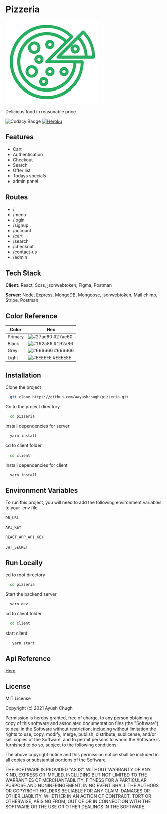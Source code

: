 # Pizzeria

![Logo](./client/public/images/logo/logo-icon.png)

Delicious food in reasonable price

![Codacy Badge](https://api.codacy.com/project/badge/Grade/793141134a224f9685b797ec5a9cb0ff)
[![Heroku](https://pyheroku-badge.herokuapp.com/?app=pizzeriia&style=flat)](https://pizzeriia.herokuapp.com/)

## Features

-   Cart
-   Authentication
-   Checkout
-   Search
-   Offer list
-   Todays specials
-   admin panel

## Routes

-   /
-   /menu
-   /login
-   /signup
-   /account
-   /cart
-   /search
-   /checkout
-   /contact-us
-   /admin

## Tech Stack

**Client:** React, Scss, jsonwebtoken, Figma, Postman

**Server:** Node, Express, MongoDB, Mongoose, jsonwebtoken, Mail chimp, Stripe, Postman

## Color Reference

| Color   | Hex                                                              |
| ------- | ---------------------------------------------------------------- |
| Primary | ![#27ae60](https://via.placeholder.com/10/27ae60?text=+) #27ae60 |
| Black   | ![#192a86](https://via.placeholder.com/10/192a86?text=+) #192a86 |
| Grey    | ![#666666](https://via.placeholder.com/10/666666?text=+) #666666 |
| Light   | ![#EEEEEE](https://via.placeholder.com/10/eeeeee?text=+) #EEEEEE |

## Installation

Clone the project

```bash
  git clone https://github.com/aayushchugh/pizzeria.git
```

Go to the project directory

```bash
  cd pizzeria
```

Install dependencies for server

```bash
  yarn install
```

cd to client folder

```bash
  cd client
```

Install dependencies for client

```bash
  yarn install
```

## Environment Variables

To run this project, you will need to add the following environment variables to your .env file

`DB_URL`

`API_KEY`

`REACT_APP_API_KEY`

`JWT_SECRET`

## Run Locally

cd to root directory

```bash
  cd pizzeria
```

Start the backend server

```bash
  yarn dev
```

cd to client folder

```bash
  cd client
```

start client

```bash
   yarn start
```

## Api Reference

[Here](./API-REFERENCE.md)

## License

MIT License

Copyright (c) 2021 Ayush Chugh

Permission is hereby granted, free of charge, to any person obtaining a copy
of this software and associated documentation files (the "Software"), to deal
in the Software without restriction, including without limitation the rights
to use, copy, modify, merge, publish, distribute, sublicense, and/or sell
copies of the Software, and to permit persons to whom the Software is
furnished to do so, subject to the following conditions:

The above copyright notice and this permission notice shall be included in all
copies or substantial portions of the Software.

THE SOFTWARE IS PROVIDED "AS IS", WITHOUT WARRANTY OF ANY KIND, EXPRESS OR
IMPLIED, INCLUDING BUT NOT LIMITED TO THE WARRANTIES OF MERCHANTABILITY,
FITNESS FOR A PARTICULAR PURPOSE AND NONINFRINGEMENT. IN NO EVENT SHALL THE
AUTHORS OR COPYRIGHT HOLDERS BE LIABLE FOR ANY CLAIM, DAMAGES OR OTHER
LIABILITY, WHETHER IN AN ACTION OF CONTRACT, TORT OR OTHERWISE, ARISING FROM,
OUT OF OR IN CONNECTION WITH THE SOFTWARE OR THE USE OR OTHER DEALINGS IN THE
SOFTWARE.
